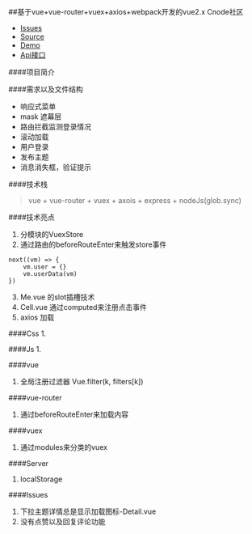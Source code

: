 ##基于vue+vue-router+vuex+axios+webpack开发的vue2.x Cnode社区
- [Issues]()
- [Source](https://github.com/vincentSea/vue2.x-Cnode)
- [Demo]()
- [Api接口](https://cnodejs.org/api)

####项目简介
> 

####需求以及文件结构
* 响应式菜单
* mask 遮幕层
* 路由拦截监测登录情况
* 滚动加载
* 用户登录
* 发布主题
* 消息消失框，验证提示

####技术栈
> vue + vue-router + vuex + axois + express + nodeJs(glob.sync)

####技术亮点
1. 分模块的VuexStore
2. 通过路由的beforeRouteEnter来触发store事件

```
next((vm) => {
	vm.user = {}
	vm.userData(vm)
})
```
3. Me.vue 的slot插槽技术
4. Cell.vue 通过computed来注册点击事件
5. axios 加载



####Css
1. 

####Js
1. 

####vue
1. 全局注册过滤器  Vue.filter(k, filters[k])



####vue-router
1. 通过beforeRouteEnter来加载内容


####vuex
1. 通过modules来分类的vuex


####Server
1. localStorage


####Issues
1. 下拉主题详情总是显示加载图标-Detail.vue
2. 没有点赞以及回复评论功能
